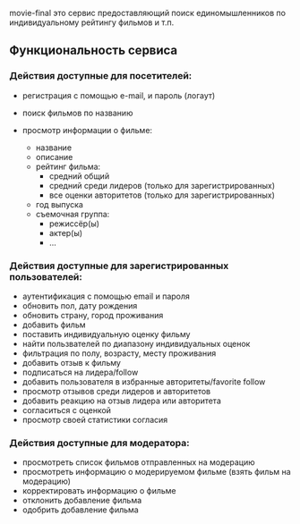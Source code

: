 movie-final это сервис предоставляющий поиск единомышленников по индивидуальному рейтингу фильмов и т.п.

## Функциональность сервиса

### Действия доступные для посетителей:

- регистрация с помощью e-mail, и пароль (логаут)
- поиск фильмов по названию
- просмотр информации о фильме:

  - название
  - описание
  - рейтинг фильма:
    - средний общий
    - средний среди лидеров (только для зарегистрированных)
    - все оценки авторитетов (только для зарегистрированных)
  - год выпуска
  - съемочная группа:
    - режиссёр(ы)
    - актер(ы)
    - ...

### Действия доступные для зарегистрированных пользователей:

- аутентификация с помощью email и пароля
- обновить пол, дату рождения
- обновить страну, город проживания
- добавить фильм
- поставить индивидуальную оценку фильму
- найти пользвателей по диапазону индивидуальных оценок
- фильтрация по полу, возрасту, месту проживания
- добавить отзыв к фильму
- подписаться на лидера/follow
- добавить пользователя в избранные авторитеты/favorite follow
- просмотр отзывов среди лидеров и авторитетов
- добавить реакцию на отзыв лидера или авторитета
- согласиться с оценкой
- просмотр своей статистики согласия

### Действия доступные для модератора:

- просмотреть список фильмов отправленных на модерацию
- просмотреть информацию о модерируемом фильме (взять фильм на модерацию)
- корректировать информацию о фильме
- отклонить добавление фильма
- одобрить добавление фильма
